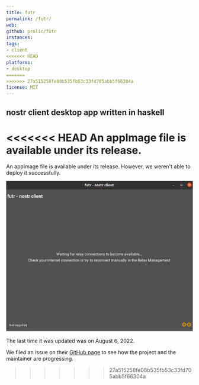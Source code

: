 ```yaml
---
title: futr
permalink: /futr/
web:
github: prolic/futr
instances:
tags:
- client
<<<<<<< HEAD
platforms:
- desktop
=======
>>>>>>> 27a515258fe08b535fb53c33fd705abb5f66304a
license: MIT
---
```


## nostr client desktop app written in haskell

<<<<<<< HEAD
An appImage file is available under its release.
=======
An appImage file is available under its release. However, we weren't able to deploy it successfully.

![futr](/images/futr.png) 

The last time it was updated was on August 6, 2022. 

We filed an issue on their [GitHub page](https://github.com/prolic/futr/issues/15) to see how the project and the maintainer are progressing.

>>>>>>> 27a515258fe08b535fb53c33fd705abb5f66304a
